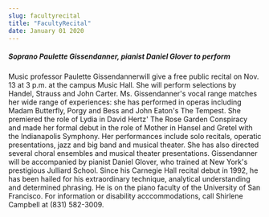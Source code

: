 ```yaml
---
slug: facultyrecital
title: "FacultyRecital"
date: January 01 2020
---
```


 
<h5>Soprano Paulette Gissendanner, pianist Daniel Glover to perform</h5>
<p>
  Music professor Paulette Gissendannerwill give a free public recital on Nov.
  13 at 3 p.m. at the campus Music Hall. She will perform selections by Handel,
  Strauss and John Carter. Ms. Gissendanner's vocal range matches her wide range
  of experiences: she has performed in operas including Madam Butterfly, Porgy
  and Bess and John Eaton's The Tempest. She premiered the role of Lydia in
  David Hertz' The Rose Garden Conspiracy and made her formal debut in the role
  of Mother in Hansel and Gretel with the Indianapolis Symphony. Her
  performances include solo recitals, operatic presentations, jazz and big band
  and musical theater. She has also directed several choral ensembles and
  musical theater presentations. Gissendanner will be accompanied by pianist
  Daniel Glover, who trained at New York's prestigious Julliard School. Since
  his Carnegie Hall recital debut in 1992, he has been hailed for his
  extraordinary technique, analytical understanding and determined phrasing. He
  is on the piano faculty of the University of San Francisco. For information or
  disability acccommodations, call Shirlene Campbell at (831) 582-3009.
</p>
 
